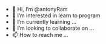 - 👋 Hi, I’m @antonyRam
- 👀 I’m interested in learn to program
- 🌱 I’m currently learning ...
- 💞️ I’m looking to collaborate on ...
- 📫 How to reach me ...

<!---
antonyRam/antonyRam is a ✨ special ✨ repository because its `README.md` (this file) appears on your GitHub profile.
You can click the Preview link to take a look at your changes.
--->
